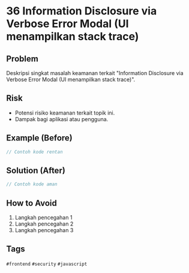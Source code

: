 # 36 Information Disclosure via Verbose Error Modal (UI menampilkan stack trace)

## Problem
Deskripsi singkat masalah keamanan terkait "Information Disclosure via Verbose Error Modal (UI menampilkan stack trace)".

## Risk
- Potensi risiko keamanan terkait topik ini.
- Dampak bagi aplikasi atau pengguna.

## Example (Before)
```javascript
// Contoh kode rentan
```

## Solution (After)
```javascript
// Contoh kode aman
```

## How to Avoid
1. Langkah pencegahan 1
2. Langkah pencegahan 2
3. Langkah pencegahan 3

## Tags
`#frontend` `#security` `#javascript`
